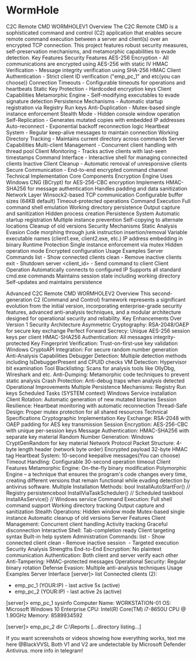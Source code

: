 # WormHole
C2C Remote CMD WORMHOLEV1
Overview
The C2C Remote CMD is a sophisticated command and control (C2) application that enables secure remote command execution between a server and client(s) over an encrypted TCP connection. This project features robust security measures, self-preservation mechanisms, and metamorphic capabilities to evade detection.
Key Features
Security Features
AES-256 Encryption - All communications are encrypted using AES-256 with static IV
HMAC Verification - Message integrity verification using SHA-256 HMAC
Client Authentication - Strict client ID verification ("emp_pc_1" and etc(you can choose))
Connection Timeouts - Configurable timeouts for operations and heartbeats
Static Key Protection - Hardcoded encryption keys 
Client Capabilities
Metamorphic Engine - Self-modifying executables to evade signature detection
Persistence Mechanisms - Automatic startup registration via Registry Run keys
Anti-Duplication - Mutex-based single instance enforcement
Stealth Mode - Hidden console window operation
Self-Replication - Generates mutated copies with embedded IP addresses
Auto-reconnect - Exponential backoff reconnection logic
Heartbeat System - Regular keep-alive messages to maintain connection
Working Directory Tracking - Maintains current directory across commands
Server Capabilities
Multi-client Management - Concurrent client handling with thread pool
Client Monitoring - Tracks active clients with last-seen timestamps
Command Interface - Interactive shell for managing connected clients
Inactive Client Cleanup - Automatic removal of unresponsive clients
Secure Communication - End-to-end encrypted command channel
Technical Implementation
Core Components
Encryption Engine
Uses Windows CNG (BCrypt) for AES-256-CBC encryption
Implements HMAC-SHA256 for message authentication
Handles padding and data sanitization
Network Layer
Winsock2-based TCP communication
Configurable buffer sizes (64KB default)
Timeout-protected operations
Command Execution
Full command shell emulation
Working directory persistence
Output capture and sanitization
Hidden process creation
Persistence System
Automatic startup registration
Multiple instance prevention
Self-copying to alternate locations
Cleanup of old versions
Security Mechanisms
Static Analysis Evasion
Code morphing through junk instruction insertion/removal
Variable executable names (client1.exe, client2.exe, etc.)
IP address embedding in binary
Runtime Protection
Single instance enforcement via mutex
Hidden operation mode
Encrypted configuration
Usage Examples
Server Commands
list - Show connected clients
clean - Remove inactive clients
exit - Shutdown server
<client_id> <command> - Send command to client
Client Operation
Automatically connects to configured IP
Supports all standard cmd.exe commands
Maintains session state including working directory
Self-updates and maintains persistence


Advanced C2C Remote CMD WORMHOLEV2
Overview
This second-generation C2 (Command and Control) framework represents a significant evolution from the initial version, incorporating enterprise-grade security features, advanced anti-analysis techniques, and a modular architecture designed for operational security and reliability.
Key Enhancements Over Version 1
Security Architecture
Asymmetric Cryptography: RSA-2048/OAEP for secure key exchange
Perfect Forward Secrecy: Unique AES-256 session keys per client
HMAC-SHA256 Authentication: All messages integrity-protected
Key Fingerprint Verification: Trust-on-first-use key validation
Windows CryptoAPI Integration: For secure random number generation
Anti-Analysis Capabilities
Debugger Detection: Multiple detection methods including IsDebuggerPresent and CPUID checks
VM Detection: Hypervisor bit examination
Tool Blacklisting: Scans for analysis tools like OllyDbg, Wireshark and etc.
Anti-Dumping: Metamorphic code techniques to prevent static analysis
Crash Protection: Anti-debug traps when analysis detected
Operational Improvements
Multiple Persistence Mechanisms:
Registry Run keys
Scheduled Tasks (SYSTEM context)
Windows Service installation
Client Rotation: Automatic generation of new mutated binaries
Session Resilience: Heartbeat monitoring with automatic reconnection
Thread-Safe Design: Proper mutex protection for all shared resources
Technical Specifications
Cryptographic Implementation
Key Exchange: RSA-2048 with OAEP padding for AES key transmission
Session Encryption: AES-256-CBC with unique per-session keys
Message Authentication: HMAC-SHA256 with separate key material
Random Number Generation: Windows CryptGenRandom for key material
Network Protocol
Packet Structure:
4-byte length header (network byte order)
Encrypted payload
32-byte HMAC tag
Heartbeat System: 10-second keepalive messages(You can choose)
Timeout Handling: Configurable 30-second operation timeout
Client Features
Metamorphic Engine: On-the-fly binary modification
Polymorphic Engine – a technique that ensures the program's code changes every time, creating different versions that remain functional while evading detection by antivirus software.
Multiple Installation Methods:
bool InstallAutoStartFor() // Registry persistencebool InstallViaTaskScheduler() // Scheduled taskbool InstallAsService() // Windows service
Command Execution:
Full shell command support
Working directory tracking
Output capture and sanitization
Stealth Operations:
Hidden window mode
Mutex-based single instance
Automatic cleanup of old versions
Server Features
Client Management:
Concurrent client handling
Activity tracking
Graceful disconnection
Interactive Shell:
Tab-completion ready
Client targeting syntax
Built-in help system
Administration Commands:
list - Show connected client
clean - Remove inactive session
<id> <command> - Targeted execution
Security Analysis
Strengths
End-to-End Encryption: No plaintext communication
Authentication: Both client and server verify each other
Anti-Tampering: HMAC-protected messages
Operational Security: Regular binary rotation
Defense Evasion: Multiple anti-analysis techniques
Usage Examples
Server Interface
[server]> list
Connected clients (2):
- emp_pc_1 (YOUR:IP) - last active 5s (active)
- emp_pc_2 (YOUR:IP) - last active 2s (active)

[server]> emp_pc_1 sysinfo
Computer Name: WORKSTATION-01
OS: Microsoft Windows 10 Enterprise
CPU: Intel(R) Core(TM) i7-8650U CPU @ 1.90GHz
Memory: 8589934592

[server]> emp_pc_2 dir C:\\Reports
[...directory listing...]


If you want screenshots or videos showing how everything works, text me here @BlackVVSL
Both V1 and V2 are undetectable by Microsoft Defender Antivirus.
more info in telegram!

